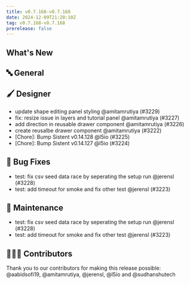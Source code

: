 ```yaml
---
title: v0.7.168-v0.7.168
date: 2024-12-09T21:20:10Z
tag: v0.7.168-v0.7.168
prerelease: false
---
```


## What's New
## 🔤 General
## 🖌️ Designer

- update shape editing panel styling @amitamrutiya (#3229)
- fix: resize issue in layers and tutorial panel @amitamrutiya (#3227)
- add direction in reusable drawer component @amitamrutiya (#3226)
- create reusalbe drawer component @amitamrutiya (#3222)
- [Chore]: Bump Sistent v0.14.128 @l5io (#3225)
- [Chore]: Bump Sistent v0.14.127 @l5io (#3224)

## 🐛 Bug Fixes

- test: fix csv seed data race by seperating the setup run @jerensl (#3228)
- test: add timeout for smoke and fix other test @jerensl (#3223)

## 🧰 Maintenance

- test: fix csv seed data race by seperating the setup run @jerensl (#3228)
- test: add timeout for smoke and fix other test @jerensl (#3223)

## 👨🏽‍💻 Contributors

Thank you to our contributors for making this release possible:
@aabidsofi19, @amitamrutiya, @jerensl, @l5io and @sudhanshutech
